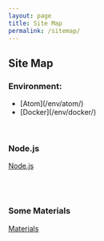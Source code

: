 ```yaml
---
layout: page
title: Site Map
permalink: /sitemap/
---
```



## Site Map


### Environment:

<ul>
    <li>[Atom](/env/atom/)</li>
    <li>[Docker](/env/docker/)</li>
</ul>



<br/>

### Node.js

[Node.js](/nodejs/)



<br/><br/>

### Some Materials

[Materials](/materials/)
